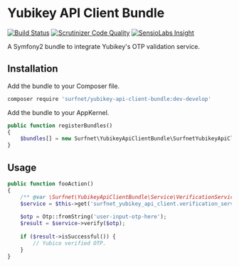 # Yubikey API Client Bundle

[![Build Status](https://travis-ci.org/SURFnet/yubikey-api-client-bundle.svg)](https://travis-ci.org/SURFnet/yubikey-api-client-bundle) [![Scrutinizer Code Quality](https://scrutinizer-ci.com/g/SURFnet/yubikey-api-client-bundle/badges/quality-score.png?b=feature%2Fvalidate-otp)](https://scrutinizer-ci.com/g/SURFnet/yubikey-api-client-bundle/?branch=feature%2Fvalidate-otp) [![SensioLabs Insight](https://insight.sensiolabs.com/projects/ff8db7ec-e164-4fcf-a90b-16c02856d1d4/mini.png)](https://insight.sensiolabs.com/projects/ff8db7ec-e164-4fcf-a90b-16c02856d1d4)

A Symfony2 bundle to integrate Yubikey's OTP validation service.

## Installation

Add the bundle to your Composer file.

```sh
composer require 'surfnet/yubikey-api-client-bundle:dev-develop'
```

Add the bundle to your AppKernel.

```php
public function registerBundles()
{
    $bundles[] = new Surfnet\YubikeyApiClientBundle\SurfnetYubikeyApiClientBundle;
}
```

## Usage

```php
public function fooAction()
{
    /** @var \Surfnet\YubikeyApiClientBundle\Service\VerificationService */
    $service = $this->get('surfnet_yubikey_api_client.verification_service');
    
    $otp = Otp::fromString('user-input-otp-here');
    $result = $service->verify($otp);
    
    if ($result->isSuccessful()) {
        // Yubico verified OTP.
    }
}
```
